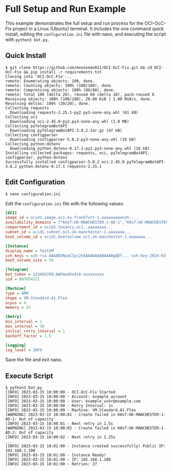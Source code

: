 # Full Setup and Run Example

This example demonstrates the full setup and run process for the OCI-OcC-Fix project in a Linux (Ubuntu) terminal. It includes the one command quick install, editing the `configuration.ini` file with nano, and executing the script with `python3 bot.py`.

## Quick Install

```shell
$ git clone https://github.com/mosesman831/OCI-OcC-Fix.git && cd OCI-OcC-Fix && pip install -r requirements.txt
Cloning into 'OCI-OcC-Fix'...
remote: Enumerating objects: 100, done.
remote: Counting objects: 100% (100/100), done.
remote: Compressing objects: 100% (80/80), done.
remote: Total 100 (delta 20), reused 60 (delta 10), pack-reused 0
Receiving objects: 100% (100/100), 20.00 KiB | 1.00 MiB/s, done.
Resolving deltas: 100% (20/20), done.
Collecting requests
  Downloading requests-2.25.1-py2.py3-none-any.whl (61 kB)
Collecting oci
  Downloading oci-2.45.0-py2.py3-none-any.whl (1.8 MB)
Collecting pyTelegramBotAPI
  Downloading pyTelegramBotAPI-3.8.2.tar.gz (47 kB)
Collecting configparser
  Downloading configparser-5.0.2-py3-none-any.whl (19 kB)
Collecting python-dotenv
  Downloading python_dotenv-0.17.1-py2.py3-none-any.whl (18 kB)
Installing collected packages: requests, oci, pyTelegramBotAPI, configparser, python-dotenv
Successfully installed configparser-5.0.2 oci-2.45.0 pyTelegramBotAPI-3.8.2 python-dotenv-0.17.1 requests-2.25.1
```

## Edit Configuration

```shell
$ nano configuration.ini
```

Edit the `configuration.ini` file with the following values:

```ini
[OCI]
image_id = ocid1.image.oc1.eu-frankfurt-1.aaaaaaaaonnh....
availability_domains = ["KHsT:UK-MANCHESTER-1-AD-1","KHsT:UK-MANCHESTER-1-AD-2"]
compartment_id = ocid1.tenancy.oc1..aaaaaaaa...
subnet_id = ocid1.subnet.oc1.uk-manchester-1.aaaaaaa...
boot_volume_id = ocid1.bootvolume.oc1.uk-manchester-1.aaaaaaa...

[Instance]
display_name = TestVM
ssh_keys = ssh-rsa AAAAB3NzaC1yc2EAAAADAQABAAABgQDf... ssh-key-2024-03-15
boot_volume_size = 50

[Telegram]
bot_token = 123456789:AAFmw4Vx0iA-xxxxxxxxx
uid = 987654321

[Machine]
type = ARM
shape = VM.Standard.A1.Flex
ocpus = 4
memory = 24

[Retry]
min_interval = 1
max_interval = 30
initial_retry_interval = 1
backoff_factor = 1.5

[Logging]
log_level = INFO
```

Save the file and exit nano.

## Execute Script

```shell
$ python3 bot.py
[INFO] 2023-03-15 10:00:00 - OCI-OcC-Fix Started
[INFO] 2023-03-15 10:00:00 - Account: example_account
[INFO] 2023-03-15 10:00:00 - User: example_user@example.com
[INFO] 2023-03-15 10:00:00 - Retry Interval: 1s
[INFO] 2023-03-15 10:00:00 - Machine: VM.Standard.A1.Flex
[WARNING] 2023-03-15 10:00:01 - Create failed in KHsT:UK-MANCHESTER-1-AD-1: Out of capacity
[INFO] 2023-03-15 10:00:01 - Next retry in 1.5s
[WARNING] 2023-03-15 10:00:02 - Create failed in KHsT:UK-MANCHESTER-1-AD-2: Out of capacity
[INFO] 2023-03-15 10:00:02 - Next retry in 2.25s
...
[INFO] 2023-03-15 10:01:00 - Instance created successfully! Public IP: 192.168.1.100
[INFO] 2023-03-15 10:01:00 - Instance Ready!
[INFO] 2023-03-15 10:01:00 - IP: 192.168.1.100
[INFO] 2023-03-15 10:01:00 - Retries: 27
```
